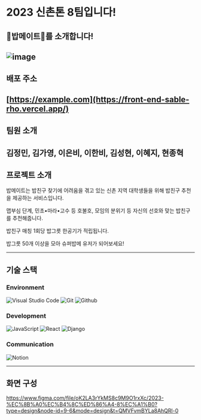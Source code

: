 # 2023 신촌톤 8팀입니다!
## 🍚밥메이트🍚를 소개합니다!
![image](https://github.com/2023-SINCHONTHON-Team8/Server/assets/122217424/017d8e66-3515-4bc1-a8eb-da51ef0ba74e)
---
## 배포 주소
[https://example.com](https://front-end-sable-rho.vercel.app/)
---
## 팀원 소개
김정민, 김가영, 이은비, 이한비, 김성현, 이혜지, 현종혁
---
## 프로젝트 소개
밥메이트는 밥친구 찾기에 어려움을 겪고 있는 신촌 지역 대학생들을 위해 밥친구 추천을 제공하는 서비스입니다.

맵부심 단계, 민초•마라•고수 등 호불호, 모임의 분위기 등 자신의 선호와 맞는 밥친구를 추천해줍니다. 

밥친구 매칭 1회당 밥그릇 한공기가 적립됩니다.

밥그릇 50개 이상을 모아 슈퍼밥메 유저가 되어보세요!

---
## 기술 스택
### Environment
![Visual Studio Code](https://img.shields.io/badge/Visual%20Studio%20Code-007ACC?style=for-the-badge&logo=Visual%20Studio%20Code&logoColor=white)
![Git](https://img.shields.io/badge/Git-F05032?style=for-the-badge&logo=Git&logoColor=white)
![Github](https://img.shields.io/badge/GitHub-181717?style=for-the-badge&logo=GitHub&logoColor=white)                 

### Development
![JavaScript](https://img.shields.io/badge/JavaScript-F7DF1E?style=for-the-badge&logo=Javascript&logoColor=white)
![React](https://img.shields.io/badge/React-20232A?style=for-the-badge&logo=react&logoColor=61DAFB)
![Django](https://img.shields.io/badge/Django-092E20?style=for-the-badge&logo=Django&logoColor=white)

### Communication
![Notion](https://img.shields.io/badge/Notion-000000?style=for-the-badge&logo=Notion&logoColor=white)

---
## 화면 구성
https://www.figma.com/file/oK2LA3rYkMS8c9M9O1rxXc/2023-%EC%8B%A0%EC%B4%8C%ED%86%A4-8%EC%A1%B0?type=design&node-id=9-6&mode=design&t=QMVFvmBYLa8AhQRl-0
